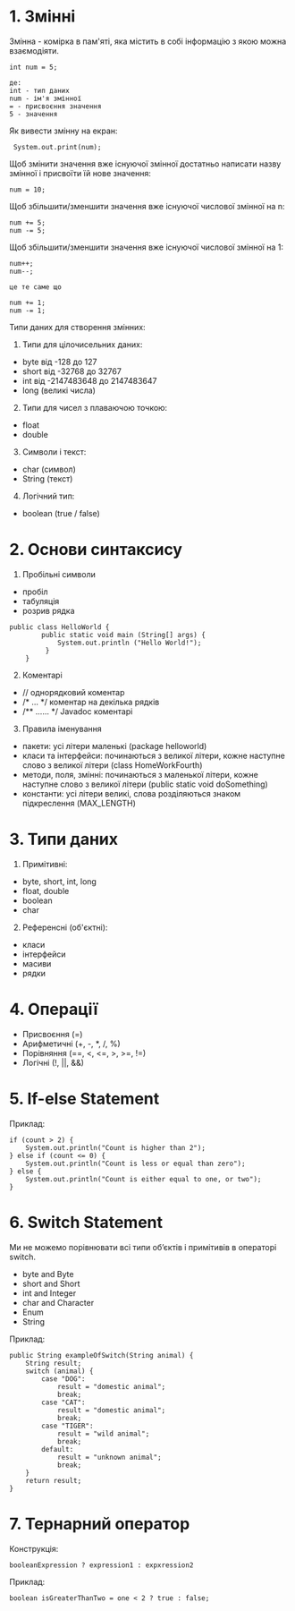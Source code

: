 # 1. Змінні

Змінна - комірка в пам'яті, яка містить в собі інформацію з якою можна взаємодіяти.

```
int num = 5;

де:
int - тип даних
num - ім'я змінної
= - присвоєння значення
5 - значення
```

Як вивести змінну на екран:

```
 System.out.print(num);
```

Щоб змінити значення вже існуючої змінної достатньо написати назву змінної і присвоїти їй нове значення:
```
num = 10;
```

Щоб збільшити/зменшити значення вже існуючої числової змінної на n:
```
num += 5;
num -= 5;
```

Щоб збільшити/зменшити значення вже існуючої числової змінної на 1:
```
num++;
num--;

це те саме що

num += 1;
num -= 1;
```

Типи даних для створення змінних:

1. Типи для цілочисельних даних:
- byte  від -128 до 127
- short від -32768 до 32767
- int   від -2147483648 до 2147483647
- long  (великі числа)

2. Типи для чисел з плаваючою точкою:
- float
- double

3. Символи і текст:
- char (символ)
- String (текст)

4. Логічний тип:
- boolean (true / false)

# 2. Основи синтаксису

1. Пробільні символи
- пробіл
- табуляція
- розрив рядка

```
public class HelloWorld { 
		public static void main (String[] args) {
	 		System.out.println ("Hello World!");
		 } 
	}
```

2. Коментарі
- // однорядковий коментар
- /* ... */ коментар на декілька рядків
- /** ...... */ Javadoc коментарі

3. Правила іменування
- пакети: усі літери маленькі (package helloworld)
- класи та інтерфейси: починаються з великої літери, кожне наступне слово з великої літери (class HomeWorkFourth)
- методи, поля, змінні: починаються з маленької літери, кожне наступне слово з великої літери (public static void doSomething)
- константи: усі літери великі, слова розділяються знаком підкреслення (MAX_LENGTH)

# 3. Типи даних

1. Примітивні:
- byte, short, int, long
- float, double
- boolean
- char

2. Референсні (об'єктні):
- класи
- інтерфейси
- масиви
- рядки

# 4. Операції 

- Присвоєння (=)
- Арифметичні (+, -, *, /, %)
- Порівняння (==, <, <=, >, >=, !=)
- Логічні (!, ||, &&)

# 5. If-else Statement

Приклад:

```
if (count > 2) {
    System.out.println("Count is higher than 2");
} else if (count <= 0) {
    System.out.println("Count is less or equal than zero");
} else {
    System.out.println("Count is either equal to one, or two");
}
```

# 6. Switch Statement

Ми не можемо порівнювати всі типи об’єктів і примітивів в операторі switch. 
- byte and Byte 
- short and Short
- int and Integer
- char and Character
- Enum
- String

Приклад:

```
public String exampleOfSwitch(String animal) {
    String result;
    switch (animal) {
        case "DOG":
            result = "domestic animal";
            break;
        case "CAT":
            result = "domestic animal";
            break;
        case "TIGER":
            result = "wild animal";
            break;
        default:
            result = "unknown animal";
            break;
    }
    return result;
}
```

# 7. Тернарний оператор

Конструкція:
```
booleanExpression ? expression1 : expxression2
```
Приклад:
```
boolean isGreaterThanTwo = one < 2 ? true : false;
```